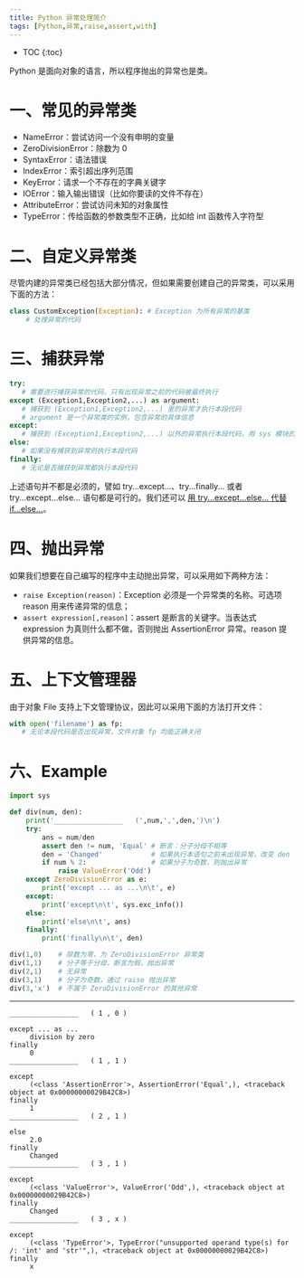 ```yaml
---
title: Python 异常处理简介
tags: [Python,异常,raise,assert,with]
---
```


* TOC
{:toc}

Python 是面向对象的语言，所以程序抛出的异常也是类。

# 一、常见的异常类

- NameError：尝试访问一个没有申明的变量 
- ZeroDivisionError：除数为 0 
- SyntaxError：语法错误 
- IndexError：索引超出序列范围 
- KeyError：请求一个不存在的字典关键字 
- IOError：输入输出错误（比如你要读的文件不存在） 
- AttributeError：尝试访问未知的对象属性 
- TypeError：传给函数的参数类型不正确，比如给 int 函数传入字符型 


# 二、自定义异常类

尽管内建的异常类已经包括大部分情况，但如果需要创建自己的异常类，可以采用下面的方法：

```py
class CustomException(Exception): # Exception 为所有异常的基类
    # 处理异常的代码
````

# 三、捕获异常

```py
try:  
   # 需要进行捕获异常的代码，只有出现异常之前的代码被最终执行
except (Exception1,Exception2,...) as argument:  
   # 捕获到 (Exception1,Exception2,...) 里的异常才执行本段代码
   # argument 是一个异常类的实例，包含异常的具体信息
except:
   # 捕获到 (Exception1,Exception2,...) 以外的异常执行本段代码，用 sys 模块的 exc_info() 函数可以获取异常信息
else:  
   # 如果没有捕获到异常则执行本段代码
finally:  
   # 无论是否捕获到异常都执行本段代码
```
上述语句并不都是必须的，譬如 try...except...、try...finally... 或者 try...except...else... 语句都是可行的。我们还可以 [用 try...except...else... 代替 if...else...](http://www.cnblogs.com/Pandaman/p/C21.html#tips)。

# 四、抛出异常

如果我们想要在自己编写的程序中主动抛出异常，可以采用如下两种方法：

- `raise Exception(reason)`：Exception 必须是一个异常类的名称。可选项 reason 用来传递异常的信息；
- `assert expression[,reason]`：assert 是断言的关键字。当表达式 expression 为真则什么都不做，否则抛出 AssertionError 异常。reason 提供异常的信息。

# 五、上下文管理器

由于对象 File 支持上下文管理协议，因此可以采用下面的方法打开文件：
 
```py
with open('filename') as fp: 
   # 无论本段代码是否出现异常，文件对象 fp 均能正确关闭
```

# 六、Example

```py
import sys

def div(num, den): 
	print('_________________   (',num,',',den,')\n')
	try:
		ans = num/den
		assert den != num, 'Equal' # 断言：分子分母不相等
		den = 'Changed'            # 如果执行本语句之前未出现异常，改变 den 的值
		if num % 2:                # 如果分子为奇数，则抛出异常
			raise ValueError('Odd')
	except ZeroDivisionError as e:
		print('except ... as ...\n\t', e)
	except:
		print('except\n\t', sys.exc_info())
	else:
		print('else\n\t', ans)
	finally:
		print('finally\n\t', den)

div(1,0)	# 除数为零，为 ZeroDivisionError 异常类
div(1,1)	# 分子等于分母，断言为假，抛出异常
div(2,1)	# 无异常
div(3,1)	# 分子为奇数，通过 raise 抛出异常
div(3,'x')	# 不属于 ZeroDivisionError 的其他异常
```
---

```
_________________   ( 1 , 0 )

except ... as ...
	 division by zero
finally
	 0
_________________   ( 1 , 1 )

except
	 (<class 'AssertionError'>, AssertionError('Equal',), <traceback object at 0x00000000029B42C8>)
finally
	 1
_________________   ( 2 , 1 )

else
	 2.0
finally
	 Changed
_________________   ( 3 , 1 )

except
	 (<class 'ValueError'>, ValueError('Odd',), <traceback object at 0x00000000029B42C8>)
finally
	 Changed
_________________   ( 3 , x )

except
	 (<class 'TypeError'>, TypeError("unsupported operand type(s) for /: 'int' and 'str'",), <traceback object at 0x00000000029B42C8>)
finally
	 x
```
